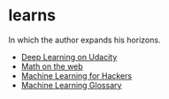 # learns

In which the author expands his horizons.

* [Deep Learning on Udacity](https://github.com/mcwehner/learns-deep-learning-on-udacity)
* [Math on the web](math-on-the-web/)
* [Machine Learning for Hackers](https://github.com/mcwehner/learns-ml-for-hackers)
* [Machine Learning Glossary](ml-glossary/)
